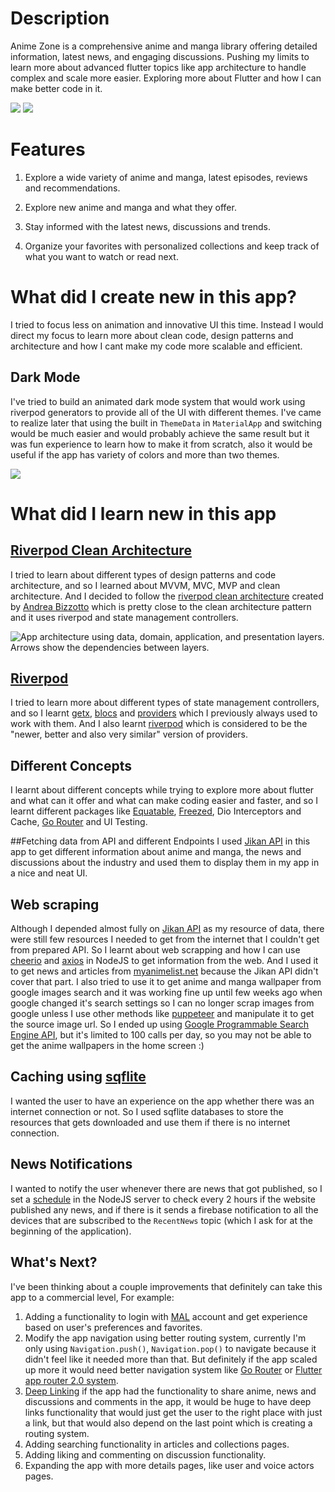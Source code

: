 # Description
Anime Zone is a comprehensive anime and manga library offering detailed information, latest news, and engaging discussions.
Pushing my limits to learn more about advanced flutter topics like app architecture to handle complex and scale more easier.
Exploring more about Flutter and how I can make better code in it.

![](https://github.com/IsmailIbrahim5/AnimeZone/blob/main/readme_resources/Concept%20Design.jpg)
![](https://github.com/IsmailIbrahim5/AnimeZone/blob/main/readme_resources/Dark%20Concept%20Art.jpg)


# Features

1. Explore a wide variety of anime and manga, latest episodes, reviews and recommendations.

2. Explore new anime and manga and what they offer.

3. Stay informed with the latest news, discussions and trends.

4. Organize your favorites with personalized collections and keep track of what you want to watch or read next.


# What did I create new in this app?
I tried to focus less on animation and innovative UI this time. Instead I would direct my focus to learn more about clean code, design patterns and architecture and how I cant make my code more scalable and efficient.


## Dark Mode
I've tried to build an animated dark mode system that would work using riverpod generators to provide all of the UI with different themes.
I've came to realize later that using the built in `ThemeData` in `MaterialApp` and switching would be much easier and would probably achieve the same result but it was fun experience to learn how to make it from scratch, also it would be useful if the app has variety of colors and more than two themes.

![](https://github.com/IsmailIbrahim5/AnimeZone/blob/main/readme_resources/darkmode.gif)

# What did I learn new in this app

## [Riverpod Clean Architecture](https://codewithandrea.com/articles/flutter-app-architecture-riverpod-introduction/)
I tried to learn about different types of design patterns and code architecture, and so I learned about MVVM, MVC, MVP and clean architecture.
And I decided to follow the [riverpod clean architecture](https://codewithandrea.com/articles/flutter-app-architecture-riverpod-introduction/) created by [Andrea Bizzotto](https://codewithandrea.com/) which is pretty close to the clean architecture pattern and it uses riverpod and state management controllers.

![App architecture using data, domain, application, and presentation layers. Arrows show the dependencies between layers.](https://codewithandrea.com/articles/flutter-app-architecture-riverpod-introduction/images/flutter-app-architecture.webp)

## [Riverpod](https://riverpod.dev/) 
I tried to learn more about different types of state management controllers, and so I learnt [getx](https://pub.dev/packages/get), [blocs](https://pub.dev/packages/flutter_bloc) and [providers](https://pub.dev/packages/provider) which I previously always used to work with them. And I also learnt [riverpod](https://pub.dev/packages/riverpod) which is considered to be the "newer, better and also very similar" version of providers.

## Different Concepts
I learnt about different concepts while trying to explore more about flutter and what can it offer and what can make coding easier and faster, and so I learnt different packages like [Equatable](https://pub.dev/packages/equatable), [Freezed](https://pub.dev/packages/freezed), Dio Interceptors and Cache, [Go Router](https://pub.dev/packages/go_router) and UI Testing.

##Fetching data from API and different Endpoints
I used [Jikan API](https://jikan.moe/) in this app to get different information about anime and manga, the news and discussions about the industry and used them to display them in my app in a nice and neat UI.

## Web scraping
Although I depended almost fully on [Jikan API](https://jikan.moe/) as my resource of data, there were still few resources I needed to get from the internet that I couldn't get from prepared API.
So I learnt about web scrapping and how I can use [cheerio](https://www.npmjs.com/package/cheerio) and [axios](https://www.npmjs.com/package/axios) in NodeJS to get information from the web.
And I used it to get news and articles from [myanimelist.net](myanimelist.net) because the Jikan API didn't cover that part.
I also tried to use it to get anime and manga wallpaper from google images search and it was working fine up until few weeks ago when google changed it's search settings so I can no longer scrap images from google unless I use other methods like [puppeteer](https://www.npmjs.com/package/puppeteer) and manipulate it to get the source image url.
So I ended up using [Google Programmable Search Engine API](https://programmablesearchengine.google.com), but it's limited to 100 calls per day, so you may not be able to get the anime wallpapers in the home screen :)

## Caching using [sqflite](https://pub.dev/packages/sqflite)
I wanted the user to have an experience on the app whether there was an internet connection or not.
So I used sqflite databases to store the resources that gets downloaded and use them if there is no internet connection.

## News Notifications
I wanted to notify the user whenever there are news that got published, so I set a [schedule](https://www.npmjs.com/package/node-schedule) in the NodeJS server to check every 2 hours if the website published any news, and if there is it sends a firebase notification to all the devices that are subscribed to the `RecentNews` topic (which I ask for at the beginning of the application).


## What's Next?
I've been thinking about a couple improvements that definitely can take this app to a commercial level, For example:
1. Adding a functionality to login with [MAL](myanimelist.net) account and get experience based on user's preferences and favorites.
2. Modify the app navigation using better routing system, currently I'm only using `Navigation.push()`, `Navigation.pop()` to navigate because it didn't feel like it needed more than that. But definitely if the app scaled up more it would need better navigation system like [Go Router](https://pub.dev/packages/go_router) or [Flutter app router 2.0 system](https://docs.flutter.dev/ui/navigation).
3. [Deep Linking](https://docs.flutter.dev/ui/navigation/deep-linking) if the app had the functionality to share anime, news and discussions and comments in the app, it would be huge to have deep links functionality that would just get the user to the right place with just a link, but that would also depend on the last point which is creating a routing system.
4. Adding searching functionality in articles and collections pages.
5. Adding liking and commenting  on discussion functionality.
6. Expanding the app with more details pages, like user and voice actors pages.
